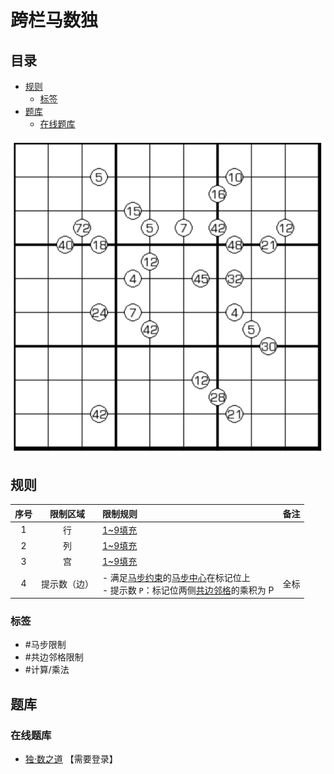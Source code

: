 # 跨栏马数独
<!-- START doctoc generated TOC please keep comment here to allow auto update -->
<!-- DON'T EDIT THIS SECTION, INSTEAD RE-RUN doctoc TO UPDATE -->
## 目录

- [规则](#%E8%A7%84%E5%88%99)
  - [标签](#%E6%A0%87%E7%AD%BE)
- [题库](#%E9%A2%98%E5%BA%93)
  - [在线题库](#%E5%9C%A8%E7%BA%BF%E9%A2%98%E5%BA%93)

<!-- END doctoc generated TOC please keep comment here to allow auto update -->

![题](../../../images/sudoku/跨栏马数独.png)

## 规则

<!-- markdownlint-disable MD013 -->
| 序号  |  限制区域  | 限制规则                                                    | 备注  |
|:---:|:------:|:--------------------------------------------------------|:----|
|  1  |   行    | [1~9填充]                                                 |     |
|  2  |   列    | [1~9填充]                                                 |     |
|  3  |   宫    | [1~9填充]                                                 |     |
|  4  | 提示数（边） | - 满足[马步约束]的[马步中心]在标记位上<br/> - 提示数 `P`：标记位两侧[共边邻格]的乘积为 P | 全标  |
<!-- markdownlint-enable MD013 -->

### 标签

- #马步限制
- #共边邻格限制
- #计算/乘法

## 题库

### 在线题库

- [独·数之道](http://www.sudokufans.org.cn/lx/game.index.php?type=ym2) 【需要登录】

[1~9填充]: ../../../rules.md#1to9填充

[共边邻格]: ../../../rules.md#共边邻格

[马步约束]: ../../../rules.md#马步约束

[马步中心]: ../../../rules.md#马步中心
